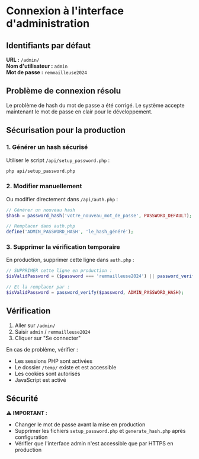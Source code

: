 # Connexion à l'interface d'administration

## Identifiants par défaut

**URL :** `/admin/`  
**Nom d'utilisateur :** `admin`  
**Mot de passe :** `remmailleuse2024`

## Problème de connexion résolu

Le problème de hash du mot de passe a été corrigé. Le système accepte maintenant le mot de passe en clair pour le développement.

## Sécurisation pour la production

### 1. Générer un hash sécurisé

Utiliser le script `/api/setup_password.php` :

```bash
php api/setup_password.php
```

### 2. Modifier manuellement

Ou modifier directement dans `/api/auth.php` :

```php
// Générer un nouveau hash
$hash = password_hash('votre_nouveau_mot_de_passe', PASSWORD_DEFAULT);

// Remplacer dans auth.php
define('ADMIN_PASSWORD_HASH', 'le_hash_généré');
```

### 3. Supprimer la vérification temporaire

En production, supprimer cette ligne dans `auth.php` :

```php
// SUPPRIMER cette ligne en production :
$isValidPassword = ($password === 'remmailleuse2024') || password_verify($password, ADMIN_PASSWORD_HASH);

// Et la remplacer par :
$isValidPassword = password_verify($password, ADMIN_PASSWORD_HASH);
```

## Vérification

1. Aller sur `/admin/`
2. Saisir `admin` / `remmailleuse2024`
3. Cliquer sur "Se connecter"

En cas de problème, vérifier :
- Les sessions PHP sont activées
- Le dossier `/temp/` existe et est accessible
- Les cookies sont autorisés
- JavaScript est activé

## Sécurité

⚠️ **IMPORTANT :** 
- Changer le mot de passe avant la mise en production
- Supprimer les fichiers `setup_password.php` et `generate_hash.php` après configuration
- Vérifier que l'interface admin n'est accessible que par HTTPS en production